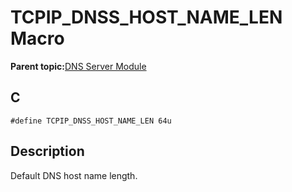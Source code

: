 # TCPIP\_DNSS\_HOST\_NAME\_LEN Macro

**Parent topic:**[DNS Server Module](GUID-987D1913-E20A-467D-9E57-DEC60B2EBE5D.md)

## C

```
#define TCPIP_DNSS_HOST_NAME_LEN 64u
```

## Description

Default DNS host name length.


